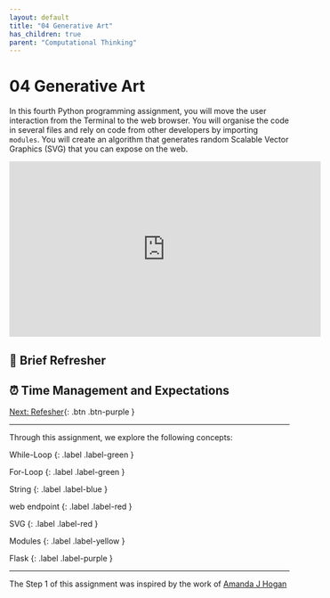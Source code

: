 ```yaml
---
layout: default
title: "04 Generative Art"
has_children: true
parent: "Computational Thinking"
---
```


# 04 Generative Art

In this fourth Python programming assignment, you will move the user interaction from the Terminal to the web browser. You will organise the code in several files and rely on code from other developers by importing `modules`. You will create an algorithm that generates random Scalable Vector Graphics (SVG) that you can expose on the web. 

<div style="text-align: center">
    <iframe width="560" height="315" src="https://www.youtube-nocookie.com/embed/f4cK9KKObQA" frameborder="0" allow="accelerometer; autoplay; clipboard-write; encrypted-media; gyroscope; picture-in-picture" allowfullscreen></iframe>
</div>

## 💨  Brief Refresher


## ⏰  Time Management and Expectations



[Next: Refesher]({{site.baseurl}}/computational-thinking/04-generative-art/refresher){: .btn .btn-purple }

---

Through this assignment, we explore the following concepts:

While-Loop
{: .label .label-green }

For-Loop
{: .label .label-green }

String
{: .label .label-blue }

web endpoint
{: .label .label-red }

SVG
{: .label .label-red }

Modules
{: .label .label-yellow }

Flask
{: .label .label-purple }

---

The Step 1 of this assignment was inspired by the work of [Amanda J Hogan](https://2019.pycon-au.org/talks/pretty-vector-graphics--playing-with-svg-in-python)

